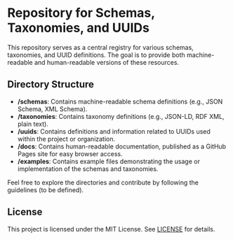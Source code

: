 # Repository for Schemas, Taxonomies, and UUIDs

This repository serves as a central registry for various schemas, taxonomies, and UUID definitions. The goal is to provide both machine-readable and human-readable versions of these resources.

## Directory Structure

- **/schemas**: Contains machine-readable schema definitions (e.g., JSON Schema, XML Schema).
- **/taxonomies**: Contains taxonomy definitions (e.g., JSON-LD, RDF XML, plain text).
- **/uuids**: Contains definitions and information related to UUIDs used within the project or organization.
- **/docs**: Contains human-readable documentation, published as a GitHub Pages site for easy browser access.
- **/examples**: Contains example files demonstrating the usage or implementation of the schemas and taxonomies.

Feel free to explore the directories and contribute by following the guidelines (to be defined).

## License

This project is licensed under the MIT License. See [LICENSE](LICENSE) for details.
